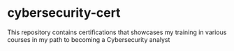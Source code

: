 # cybersecurity-cert
This repository contains certifications that showcases my training in various courses in my path to becoming a Cybersecurity analyst
